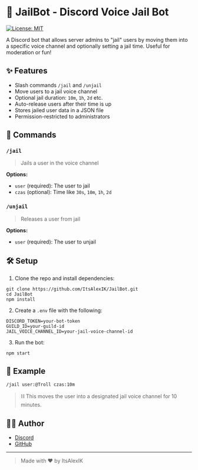 # 🚓 JailBot - Discord Voice Jail Bot

[![License: MIT](https://img.shields.io/badge/License-MIT-yellow.svg)](LICENSE)

A Discord bot that allows server admins to "jail" users by moving them into a specific voice channel and optionally setting a jail time. Useful for moderation or fun!

## ✨ Features

- Slash commands `/jail` and `/unjail`
- Move users to a jail voice channel
- Optional jail duration: `10m`, `1h`, `2d` etc.
- Auto-release users after their time is up
- Stores jailed user data in a JSON file
- Permission-restricted to administrators

## 🚀 Commands

### `/jail`

> Jails a user in the voice channel

**Options:**
- `user` (required): The user to jail
- `czas` (optional): Time like `30s`, `10m`, `1h`, `2d`

### `/unjail`

> Releases a user from jail

**Options:**
- `user` (required): The user to unjail

## 🛠️ Setup

1. Clone the repo and install dependencies:

```
git clone https://github.com/ItsAlexIK/JailBot.git
cd JailBot
npm install
```

2. Create a `.env` file with the following:

```
DISCORD_TOKEN=your-bot-token
GUILD_ID=your-guild-id
JAIL_VOICE_CHANNEL_ID=your-jail-voice-channel-id
```

3. Run the bot:

```
npm start
```

## 🧪 Example

```bash
/jail user:@Troll czas:10m
```

> ⛓️ This moves the user into a designated jail voice channel for 10 minutes.

## 🧑‍💻 Author

- [Discord](https://discord.com/users/551023598203043840)
- [GitHub](https://github.com/ItsAlexIK)

---

> Made with ❤️ by ItsAlexIK
